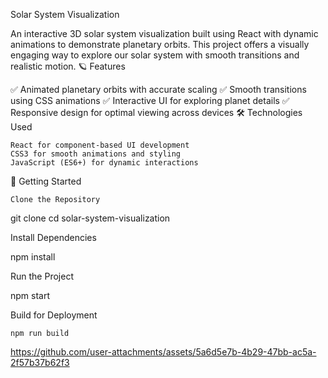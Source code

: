Solar System Visualization

An interactive 3D solar system visualization built using React with dynamic animations to demonstrate planetary orbits. This project offers a visually engaging way to explore our solar system with smooth transitions and realistic motion.
🪐 Features

✅ Animated planetary orbits with accurate scaling
✅ Smooth transitions using CSS animations
✅ Interactive UI for exploring planet details
✅ Responsive design for optimal viewing across devices
🛠️ Technologies Used

    React for component-based UI development
    CSS3 for smooth animations and styling
    JavaScript (ES6+) for dynamic interactions

🚀 Getting Started

    Clone the Repository

git clone <repository-url>
cd solar-system-visualization

Install Dependencies

npm install

Run the Project

npm start

Build for Deployment

    npm run build




https://github.com/user-attachments/assets/5a6d5e7b-4b29-47bb-ac5a-2f57b37b62f3



